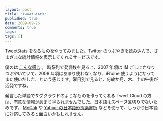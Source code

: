 ```yaml
---
layout: post
title: "TweetStats"
published: true
date: 2009-09-26
comments: true
tags:
tags: []
---
```


[TweetStats](http://tweetstats.com/) をなるものをやってみました。Twitter のつぶやきを読み込んで、さまざまな統計情報を表示してくれるサービスです。

僕のは [こんな感じ](http://tweetstats.com/graphs/7to3) 。
時系列で発言数を見ると、2007 年頃は IM ごしにかなりつぶやいていて、2008 年頃はあまり使わなくなり、iPhone 使うようになってまた使いだした、という感じです。曜日別で見ると、何故か月、木、土の午後が活発ですね。

発言した単語でタグクラウドのようなものを作ってくれる Tweet Cloud の方は、有意な情報があまり得られませんでした。日本語はスペース区切りでないためです。
[MeCab](http://mecab.sourceforge.net/) や [Yahoo! の日本語形態素解析](http://developer.yahoo.co.jp/webapi/jlp/ma/v1/parse.html) などを使って、しっかり日本語に対応してみると面白いかもしれません。

